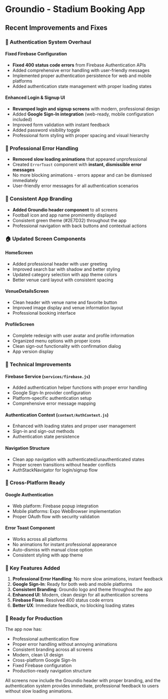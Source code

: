 # Groundio - Stadium Booking App

## Recent Improvements and Fixes

### 🔐 Authentication System Overhaul

#### Fixed Firebase Configuration
- **Fixed 400 status code errors** from Firebase Authentication APIs
- Added comprehensive error handling with user-friendly messages
- Implemented proper authentication persistence for web and mobile platforms
- Added authentication state management with proper loading states

#### Enhanced Login & Signup UI
- **Revamped login and signup screens** with modern, professional design
- Added **Google Sign-In integration** (web-ready, mobile configuration included)
- Improved form validation with instant feedback
- Added password visibility toggle
- Professional form styling with proper spacing and visual hierarchy

### 🚫 Professional Error Handling
- **Removed slow loading animations** that appeared unprofessional
- Created `ErrorToast` component with **instant, dismissible error messages**
- No more blocking animations - errors appear and can be dismissed immediately
- User-friendly error messages for all authentication scenarios

### 🎨 Consistent App Branding
- **Added Groundio header component** to all screens
- Football icon and app name prominently displayed
- Consistent green theme (#2E7D32) throughout the app
- Professional navigation with back buttons and contextual actions

### 🏠 Updated Screen Components

#### HomeScreen
- Added professional header with user greeting
- Improved search bar with shadow and better styling
- Updated category selection with app theme colors
- Better venue card layout with consistent spacing

#### VenueDetailsScreen  
- Clean header with venue name and favorite button
- Improved image display and venue information layout
- Professional booking interface

#### ProfileScreen
- Complete redesign with user avatar and profile information
- Organized menu options with proper icons
- Clean sign-out functionality with confirmation dialog
- App version display

### 🔧 Technical Improvements

#### Firebase Service (`services/firebase.js`)
- Added authentication helper functions with proper error handling
- Google Sign-In provider configuration
- Platform-specific authentication setup
- Comprehensive error message mapping

#### Authentication Context (`context/AuthContext.js`)
- Enhanced with loading states and proper user management
- Sign-in and sign-out methods
- Authentication state persistence

#### Navigation Structure
- Clean app navigation with authenticated/unauthenticated states
- Proper screen transitions without header conflicts
- AuthStackNavigator for login/signup flow

### 📱 Cross-Platform Ready

#### Google Authentication
- Web platform: Firebase popup integration
- Mobile platforms: Expo WebBrowser implementation
- Proper OAuth flow with security validation

#### Error Toast Component
- Works across all platforms
- No animations for instant professional appearance
- Auto-dismiss with manual close option
- Consistent styling with app theme

### 🎯 Key Features Added

1. **Professional Error Handling**: No more slow animations, instant feedback
2. **Google Sign-In**: Ready for both web and mobile platforms
3. **Consistent Branding**: Groundio logo and theme throughout the app
4. **Enhanced UI**: Modern, clean design for all authentication screens
5. **Firebase Fixes**: Resolved 400 status code errors
6. **Better UX**: Immediate feedback, no blocking loading states

### 🚀 Ready for Production

The app now has:
- Professional authentication flow
- Proper error handling without annoying animations
- Consistent branding across all screens
- Modern, clean UI design
- Cross-platform Google Sign-In
- Fixed Firebase configuration
- Production-ready navigation structure

All screens now include the Groundio header with proper branding, and the authentication system provides immediate, professional feedback to users without slow loading animations.
